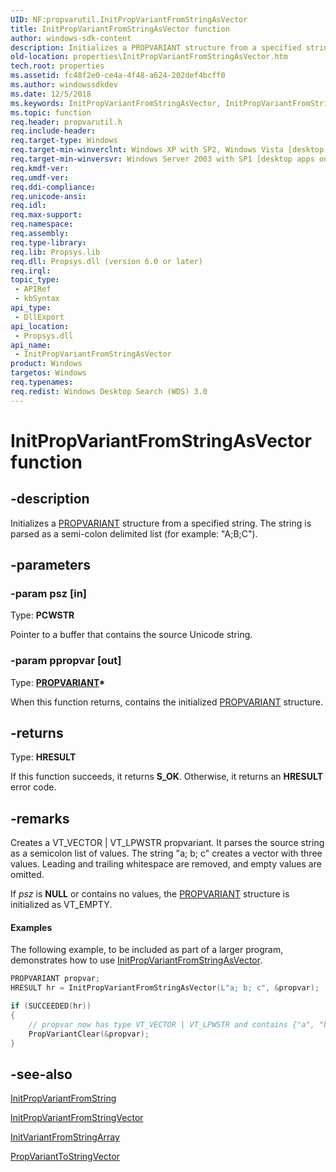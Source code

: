 ```yaml
---
UID: NF:propvarutil.InitPropVariantFromStringAsVector
title: InitPropVariantFromStringAsVector function
author: windows-sdk-content
description: Initializes a PROPVARIANT structure from a specified string. The string is parsed as a semi-colon delimited list (for example:\_&#0034;A;B;C&#0034;).
old-location: properties\InitPropVariantFromStringAsVector.htm
tech.root: properties
ms.assetid: fc48f2e0-ce4a-4f48-a624-202def4bcff0
ms.author: windowssdkdev
ms.date: 12/5/2018
ms.keywords: InitPropVariantFromStringAsVector, InitPropVariantFromStringAsVector function [Windows Properties], properties.InitPropVariantFromStringAsVector, propvarutil/InitPropVariantFromStringAsVector, shell.InitPropVariantFromStringAsVector, shell_InitPropVariantFromStringAsVector
ms.topic: function
req.header: propvarutil.h
req.include-header: 
req.target-type: Windows
req.target-min-winverclnt: Windows XP with SP2, Windows Vista [desktop apps only]
req.target-min-winversvr: Windows Server 2003 with SP1 [desktop apps only]
req.kmdf-ver: 
req.umdf-ver: 
req.ddi-compliance: 
req.unicode-ansi: 
req.idl: 
req.max-support: 
req.namespace: 
req.assembly: 
req.type-library: 
req.lib: Propsys.lib
req.dll: Propsys.dll (version 6.0 or later)
req.irql: 
topic_type:
 - APIRef
 - kbSyntax
api_type:
 - DllExport
api_location:
 - Propsys.dll
api_name:
 - InitPropVariantFromStringAsVector
product: Windows
targetos: Windows
req.typenames: 
req.redist: Windows Desktop Search (WDS) 3.0
---
```


# InitPropVariantFromStringAsVector function


## -description


Initializes a <a href="https://msdn.microsoft.com/e86cc279-826d-4767-8d96-fc8280060ea1">PROPVARIANT</a> structure from a specified string. The string is parsed as a semi-colon delimited list (for example: "A;B;C").


## -parameters




### -param psz [in]

Type: <b>PCWSTR</b>

Pointer to a buffer that contains the source Unicode string.


### -param ppropvar [out]

Type: <b><a href="https://msdn.microsoft.com/e86cc279-826d-4767-8d96-fc8280060ea1">PROPVARIANT</a>*</b>

When this function returns, contains the initialized <a href="https://msdn.microsoft.com/e86cc279-826d-4767-8d96-fc8280060ea1">PROPVARIANT</a> structure.


## -returns



Type: <b>HRESULT</b>

If this function succeeds, it returns <b xmlns:loc="http://microsoft.com/wdcml/l10n">S_OK</b>. Otherwise, it returns an <b xmlns:loc="http://microsoft.com/wdcml/l10n">HRESULT</b> error code.




## -remarks



Creates a VT_VECTOR | VT_LPWSTR propvariant. It parses the source string as a semicolon list of values. The string "a; b; c" creates a vector with three values. Leading and trailing whitespace are removed, and empty values are omitted.

If <i>psz</i> is <b>NULL</b> or contains no values, the <a href="https://msdn.microsoft.com/e86cc279-826d-4767-8d96-fc8280060ea1">PROPVARIANT</a> structure is initialized as VT_EMPTY.


#### Examples

The following example, to be included as part of a larger program, demonstrates how to use <a href="https://msdn.microsoft.com/en-us/library/Bb762306(v=VS.85).aspx">InitPropVariantFromStringAsVector</a>.


```cpp
PROPVARIANT propvar;
HRESULT hr = InitPropVariantFromStringAsVector(L"a; b; c", &propvar);

if (SUCCEEDED(hr))
{
    // propvar now has type VT_VECTOR | VT_LPWSTR and contains {"a", "b", "c"}.
    PropVariantClear(&propvar);
}
```





## -see-also




<a href="https://msdn.microsoft.com/en-us/library/Bb762305(v=VS.85).aspx">InitPropVariantFromString</a>



<a href="https://msdn.microsoft.com/en-us/library/Bb762307(v=VS.85).aspx">InitPropVariantFromStringVector</a>



<a href="https://msdn.microsoft.com/en-us/library/Bb762336(v=VS.85).aspx">InitVariantFromStringArray</a>



<a href="https://msdn.microsoft.com/en-us/library/Bb776561(v=VS.85).aspx">PropVariantToStringVector</a>
 

 


